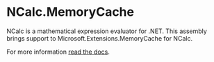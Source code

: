 # NCalc.MemoryCache

NCalc is a mathematical expression evaluator for .NET.
This assembly brings support to Microsoft.Extensions.MemoryCache for NCalc.

For more information [read the docs](https://ncalc.github.io/ncalc/articles/plugins/memory_cache.html).